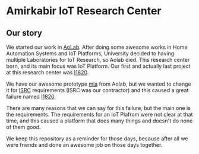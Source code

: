 # Amirkabir IoT Research Center

## Our story

We started our work in [AoLab](https://github.com/AoLab). After doing some awesome works in Home Automation Systems and IoT Platforms,
University decided to having multiple Laboratories for IoT Research, so Aolab died.
This research center born, and its main focus was IoT Platform. Our first and actually last project at this research center was [I1820](https://github.com/I1820/).

We have our awesome prototype [mia](https://github.com/I1820/mia) from Aolab, but we wanted to change it for [ISRC](https://isrc.ac.ir/) requirements
(ISRC was our contractor) and this caused a great failure named [I1820](https://github.com/I1820/I1820).

There are many reasons that we can say for this failure, but the main one is the requirements.
The requirements for an IoT Plafrom were not clear at that time, and this caused a platform that does many things and doesn't do none of them good.

We keep this repository as a reminder for those days, because after all we were friends and done an awesome job on those days together.
